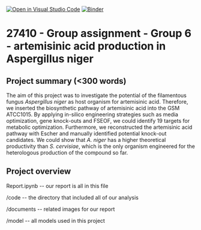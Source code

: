 [![Open in Visual Studio Code](https://classroom.github.com/assets/open-in-vscode-c66648af7eb3fe8bc4f294546bfd86ef473780cde1dea487d3c4ff354943c9ae.svg)](https://classroom.github.com/online_ide?assignment_repo_id=9067903&assignment_repo_type=AssignmentRepo)
[![Binder](https://mybinder.org/badge_logo.svg)](https://mybinder.org/v2/gh/27410/27410-group-assigment-group_6_coool/main)

# 27410 - Group assignment - Group 6 - artemisinic acid production in Aspergillus niger

## Project summary (<300 words)

The aim of this project was to investigate the potential of the filamentous fungus *Aspergillus niger* as host organism for artemisinic acid. Therefore, we inserted the biosynthetic pathway of artemisinic acid into the GSM ATCC1015. By applying in-silico engineering strategies such as media optimization, gene knock-outs and FSEOF, we could identify 19 targets for metabolic optimization. Furthermore, we reconstructed the artemisinic acid pathway with Escher and manually identified potential knock-out candidates. We could show that *A. niger* has a higher theoretical productivity than *S. cervisiae*, which is the only organism engineered for the heterologous production of the compound so far. 

## Project overview

Report.ipynb -- our report is all in this file

/code -- the directory that included all of our analysis

/documents -- related images for our report

/model -- all models used in this project



